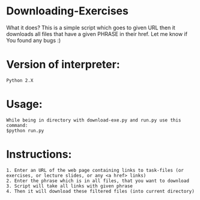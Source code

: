 # Downloading-Exercises
What it does?
This is a simple script which goes to given URL then it downloads all files that have a given PHRASE in their href.
Let me know if You found any bugs :)

# Version of interpreter:
	Python 2.X

# Usage:
	While being in directory with download-exe.py and run.py use this command:
	$python run.py

# Instructions:
	1. Enter an URL of the web page containing links to task-files (or exercises, or lecture slides, or any <a href> links)
	2. Enter the phrase which is in all files, that you want to download
	3. Script will take all links with given phrase 
	4. Then it will download these filtered files (into current directory)
